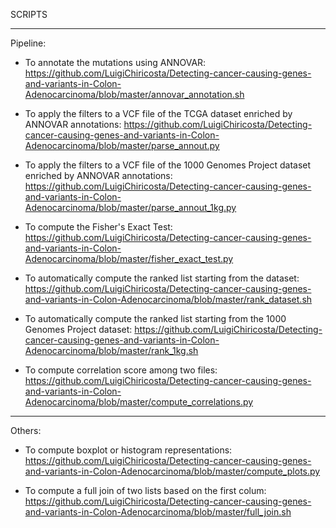 SCRIPTS

------------------------------

Pipeline:

- To annotate the mutations using ANNOVAR:
  https://github.com/LuigiChiricosta/Detecting-cancer-causing-genes-and-variants-in-Colon-Adenocarcinoma/blob/master/annovar_annotation.sh
  
- To apply the filters to a VCF file of the TCGA dataset enriched by ANNOVAR annotations:
  https://github.com/LuigiChiricosta/Detecting-cancer-causing-genes-and-variants-in-Colon-Adenocarcinoma/blob/master/parse_annout.py
  
- To apply the filters to a VCF file of the 1000 Genomes Project dataset enriched by ANNOVAR annotations:
  https://github.com/LuigiChiricosta/Detecting-cancer-causing-genes-and-variants-in-Colon-Adenocarcinoma/blob/master/parse_annout_1kg.py
  
- To compute the Fisher's Exact Test:
  https://github.com/LuigiChiricosta/Detecting-cancer-causing-genes-and-variants-in-Colon-Adenocarcinoma/blob/master/fisher_exact_test.py
  
- To automatically compute the ranked list starting from the dataset: 
  https://github.com/LuigiChiricosta/Detecting-cancer-causing-genes-and-variants-in-Colon-Adenocarcinoma/blob/master/rank_dataset.sh
  
- To automatically compute the ranked list starting from the 1000 Genomes Project dataset: 
  https://github.com/LuigiChiricosta/Detecting-cancer-causing-genes-and-variants-in-Colon-Adenocarcinoma/blob/master/rank_1kg.sh
  
- To compute correlation score among two files:
  https://github.com/LuigiChiricosta/Detecting-cancer-causing-genes-and-variants-in-Colon-Adenocarcinoma/blob/master/compute_correlations.py
  
------------------------------

Others:

- To compute boxplot or histogram representations: 
  https://github.com/LuigiChiricosta/Detecting-cancer-causing-genes-and-variants-in-Colon-Adenocarcinoma/blob/master/compute_plots.py

- To compute a full join of two lists based on the first colum:
  https://github.com/LuigiChiricosta/Detecting-cancer-causing-genes-and-variants-in-Colon-Adenocarcinoma/blob/master/full_join.sh
